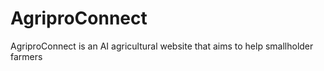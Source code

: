 # AgriproConnect
AgriproConnect is an AI agricultural website that aims to help smallholder farmers
